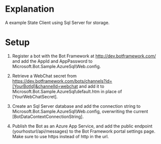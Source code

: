 # Explanation

A example State Client using Sql Server for storage.

# Setup

1) Register a bot with the Bot Framework at http://dev.botframework.com/ and add the AppId and AppPassword to Microsoft.Bot.Sample.AzureSql\Web.config.

2) Retrieve a WebChat secret from https://dev.botframework.com/bots/channels?id=[YourBotId]&channelId=webchat and add it to Microsoft.Bot.Sample.AzureSql\default.htm in place of [YourWebChatSecret].

3) Create an Sql Server database and add the connection string to Microsoft.Bot.Sample.AzureSql\Web.config, overwriting the current [BotDataContextConnectionString].

4) Publish the Bot as an Azure App Service, and add the public endpoint (yourhosturl/api/messages) to the Bot Framework portal settings page. Make sure to use https instead of http in the url.